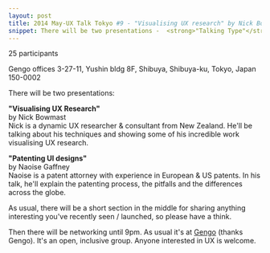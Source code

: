 ```yaml
---
layout: post
title: 2014 May-UX Talk Tokyo #9 - "Visualising UX research" by Nick Bowmast & "Patenting UI designs" by Naoise Gaffney
snippet: There will be two presentations -  <strong>"Talking Type"</strong><br> Ian Lynam, an accomplished -
---
```

25 participants

Gengo offices 3-27-11, Yushin bldg 8F, Shibuya, Shibuya-ku, Tokyo, Japan 150-0002

There will be two presentations:

<strong>"Visualising UX Research"</strong><br>
by Nick Bowmast<br>
Nick is a dynamic UX researcher &amp; consultant from New Zealand. He'll be talking about his techniques and showing some of his incredible work visualising UX research.

<strong>"Patenting UI designs"</strong><br>
by Naoise Gaffney<br>
Naoise is a patent attorney with experience in European &amp; US patents. In his talk, he'll explain the patenting process, the pitfalls and the differences across the globe. 

As usual, there will be a short section in the middle for sharing anything interesting you've recently seen / launched, so please have a think.

Then there will be networking until 9pm. As usual it's at [Gengo](http://gengo.com) (thanks Gengo). It's an open, inclusive group. Anyone interested in UX is welcome.

